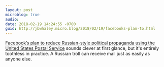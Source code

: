 ```yaml
---
layout: post
microblog: true
audio: 
date: 2018-02-19 14:24:55 -0700
guid: http://jbwhaley.micro.blog/2018/02/19/facebooks-plan-to.html
---
```

[Facebook’s plan to reduce Russian-style political propaganda using the United States Postal Service](https://arstechnica.com/tech-policy/2018/02/facebooks-secret-weapon-in-the-fight-against-foreign-meddling-postcards/) sounds clever at first glance, but it's entirely toothless in practice. A Russian troll can receive mail just as easily as anyone else.

